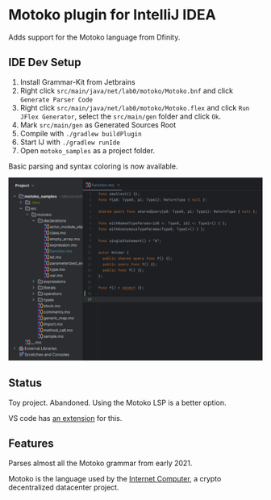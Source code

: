 # Motoko plugin for IntelliJ IDEA

Adds support for the Motoko language from Dfinity.

## IDE Dev Setup

1. Install Grammar-Kit from Jetbrains 
1. Right click `src/main/java/net/lab0/motoko/Motoko.bnf` and click `Generate Parser Code`
1. Right click `src/main/java/net/lab0/motoko/Motoko.flex` and click `Run JFlex Generator`, select the `src/main/gen`
folder and click `Ok`.
1. Mark `src/main/gen` as Generated Sources Root
1. Compile with `./gradlew buildPlugin`
1. Start IJ with `./gradlew runIde`
1. Open `motoko_samples` as a project folder.

Basic parsing and syntax coloring is now available.

![UI Example](static/motoko-idea-plugin-sample-dark2.png)


## Status

Toy project. Abandoned. Using the Motoko LSP is a better option.

VS code has [an extension](https://marketplace.visualstudio.com/items?itemName=dfinity-foundation.vscode-motoko) for this.

## Features

Parses almost all the Motoko grammar from early 2021.

Motoko is the language used by the [Internet Computer](https://dfinity.org/), a crypto decentralized datacenter project.
